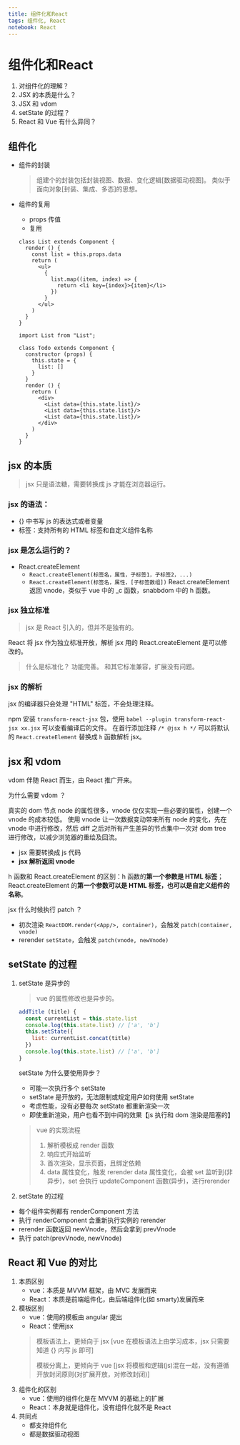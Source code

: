 ```yaml
---
title: 组件化和React
tags: 组件化, React
notebook: React
---
```


# 组件化和React

1. 对组件化的理解？
2. JSX 的本质是什么？
3. JSX 和 vdom
4. setState 的过程？
5. React 和 Vue 有什么异同？

## 组件化

- 组件的封装
  > 组建个的封装包括封装视图、数据、变化逻辑[数据驱动视图]。
  > 类似于面向对象[封装、集成、多态]的思想。
- 组件的复用
  - props 传值
  - 复用

  ```JSX
  class List extends Component {
    render () {
      const list = this.props.data
      return (
        <ul>
          {
            list.map((item, index) => {
              return <li key={index}>{item}</li>
            })
          }
        </ul>
      )
    }
  }
  ```

  ```JSX
  import List from "List";
  
  class Todo extends Component {
    constructor (props) {
      this.state = {
        list: []
      }
    }
    render () {
      return (
        <div>
          <List data={this.state.list}/>
          <List data={this.state.list}/>
          <List data={this.state.list}/>
        </div>
      )
    }
  }
  ```

## jsx 的本质

> jsx 只是语法糖，需要转换成 js 才能在浏览器运行。

### jsx 的语法：

- {} 中书写 js 的表达式或者变量
- 标签：支持所有的 HTML 标签和自定义组件名称

### jsx 是怎么运行的？

- React.createElement
  - `React.createElement(标签名，属性，子标签1，子标签2，...)`
  - `React.createElement(标签名，属性，[子标签数组])`
  React.createElement 返回 vnode，类似于 vue 中的 _c 函数，snabbdom 中的 h 函数。

### jsx 独立标准

> jsx 是 React 引入的，但并不是独有的。

React 将 jsx 作为独立标准开放，解析 jsx 用的 React.createElement 是可以修改的。

> 什么是标准化？
> 功能完善。
> 和其它标准兼容，扩展没有问题。

### jsx 的解析

jsx 的编译器只会处理 "HTML" 标签，不会处理注释。

npm 安装 `transform-react-jsx` 包，使用 `babel --plugin transform-react-jsx xx.jsx` 可以查看编译后的文件。
在首行添加注释 `/* @jsx h */` 可以将默认的 `React.createElement` 替换成 `h` 函数解析 jsx。

## jsx 和 vdom

vdom 伴随 React 而生，由 React 推广开来。

为什么需要 vdom ？

真实的 dom 节点 node 的属性很多，vnode 仅仅实现一些必要的属性，创建一个 vnode 的成本较低。
使用 vnode 让一次数据变动带来所有 node 的变化，先在 vnode 中进行修改，然后 diff 之后对所有产生差异的节点集中一次对 dom tree 进行修改，以减少浏览器的重绘及回流。

- jsx 需要转换成 js 代码
- **jsx 解析返回 vnode**

h 函数和 React.createElement 的区别：h 函数的**第一个参数是 HTML 标签**；React.createElement 的**第一个参数可以是 HTML 标签，也可以是自定义组件的名称**。

jsx 什么时候执行 patch ？

- 初次渲染
  `ReactDOM.render(<App/>, container)`，会触发 `patch(container, vnode)`
- rerender
  `setState`，会触发 `patch(vnode, newVnode)`

## setState 的过程

1. setState 是异步的
    > vue 的属性修改也是异步的。

    ```js
    addTitle (title) {
      const currentList = this.state.list
      console.log(this.state.list) // ['a', 'b']
      this.setState({
        list: currentList.concat(title)
      })
      console.log(this.state.list) // ['a', 'b']
    }
    ```

    setState 为什么要使用异步？

    - 可能一次执行多个 setState
    - setState 是开放的，无法限制或规定用户如何使用 setState
    - 考虑性能，没有必要每次 setState 都重新渲染一次
    - 即使重新渲染，用户也看不到中间的效果【js 执行和 dom 渲染是阻塞的】

    > vue 的实现流程
    > 1. 解析模板成 render 函数
    > 2. 响应式开始监听
    > 3. 首次渲染，显示页面，且绑定依赖
    > 4. data 属性变化，触发 rerender
    >    data 属性变化，会被 set 监听到(非异步)，set 会执行 updateComponent 函数(异步)，进行rerender

2. setState 的过程

- 每个组件实例都有 renderComponent 方法
- 执行 renderComponent 会重新执行实例的 rerender
- rerender 函数返回 newVnode，然后会拿到 prevVnode
- 执行 patch(prevVnode, newVnode)

## React 和 Vue 的对比

1. 本质区别
    - vue：本质是 MVVM 框架，由 MVC 发展而来
    - React：本质是前端组件化，由后端组件化(如 smarty)发展而来
2. 模板区别
    - vue：使用的模板由 angular 提出
    - React：使用jsx
    > 模板语法上，更倾向于 jsx [vue 在模板语法上由学习成本，jsx 只需要知道 {} 内写 js 即可]
    >
    > 模板分离上，更倾向于 vue [jsx 将模板和逻辑(js)混在一起，没有遵循开放封闭原则(对扩展开放，对修改封闭)]
3. 组件化的区别
    - vue：使用的组件化是在 MVVM 的基础上的扩展
    - React：本身就是组件化，没有组件化就不是 React
4. 共同点
    - 都支持组件化
    - 都是数据驱动视图
